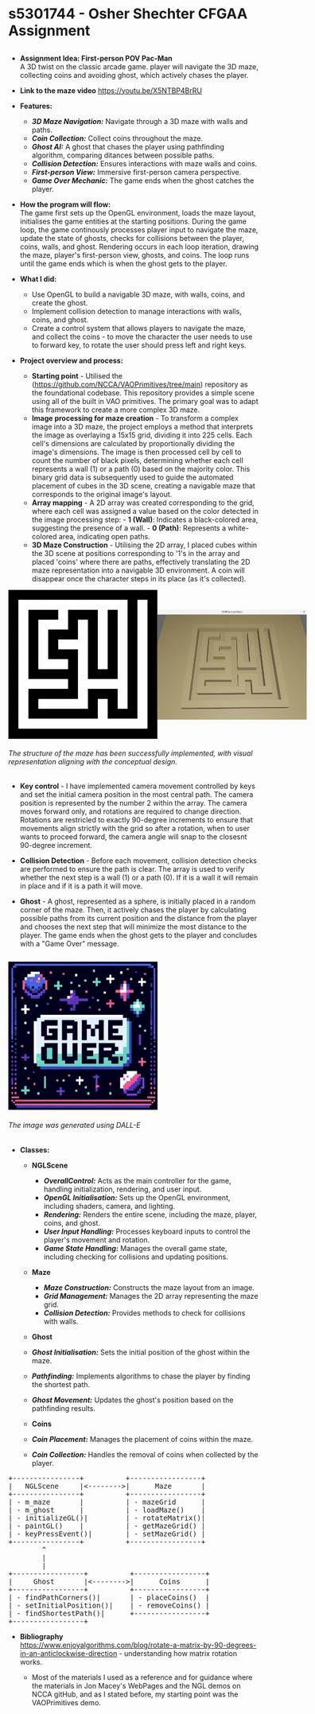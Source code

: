# s5301744 - Osher Shechter CFGAA Assignment

##
- **Assignment Idea: First-person POV Pac-Man**     
    A 3D twist on the classic arcade game. player will navigate the 3D maze, collecting coins and avoiding ghost, which actively chases the player.

- **Link to the maze video** https://youtu.be/X5NTBP4BrRU

- **Features:**
  - ***3D Maze Navigation:*** Navigate through a 3D maze with walls and paths.
  - ***Coin Collection:*** Collect coins throughout the maze.
  - ***Ghost AI:*** A ghost that chases the player using pathfinding algorithm, comparing ditances between possible paths.
  - ***Collision Detection:*** Ensures interactions with maze walls and coins.
  - ***First-person View:*** Immersive first-person camera perspective.
  - ***Game Over Mechanic:*** The game ends when the ghost catches the player.

- **How the program will flow:**  
The game first sets up the OpenGL environment, loads the maze layout, initialises the game entities at the starting positions. During the game loop, the game continously processes player input to navigate the maze, update the state of ghosts, checks for collisions between the player, coins, walls, and ghost. Rendering occurs in each loop iteration, drawing the maze, player's first-person view, ghosts, and coins. The loop runs until the game ends which is when the ghost gets to the player.

- **What I did:**
    - Use OpenGL to build a navigable 3D maze, with walls, coins, and create the ghost.
    - Implement collision detection to manage interactions with walls, coins, and ghost.
    - Create a control system that allows players to navigate the maze, and collect the coins - to move the character the user needs to use to forward key, to rotate the user should press left and right keys.


- **Project overview and process:**
    - **Starting point** - Utilised the (https://github.com/NCCA/VAOPrimitives/tree/main) repository as the foundational codebase. This repository provides a simple scene using all of the built in VAO primitives. The primary goal was to adapt this framework to create a more complex 3D maze.
    - **Image processing for maze creation** - To transform a complex image into a 3D maze, the project employs a method that interprets the image as overlaying a 15x15 grid, dividing it into 225 cells. Each cell's dimensions are calculated by proportionally dividing the image's dimensions. The image is then processed cell by cell to count the number of black pixels, determining whether each cell represents a wall (1) or a path (0) based on the majority color. This binary grid data is subsequently used to guide the automated placement of cubes in the 3D scene, creating a navigable maze that corresponds to the original image's layout.
    - **Array mapping** - A 2D array was created corresponding to the grid, where each cell was assigned a value based on the color detected in the image processing step:
                            - **1 (Wall)**: Indicates a black-colored area, suggesting the presence of a wall.
                            - **0 (Path)**: Represents a white-colored area, indicating open paths.
    - **3D Maze Construction** - Utilising the 2D array, I placed cubes within the 3D scene at positions corresponding to '1's in the array and placed 'coins' where there are paths, effectively translating the 2D maze representation into a navigable 3D environment. A coin will disappear once the character steps in its place (as it's collected).

<div style="display: flex; justify-content: space-around; align-items: center;">
  <img src="https://github.com/NCCA/cfgaa24programingassignment-Oshersh15/blob/main/image/Maze.png" alt="Maze Image 1" width="300"/>
  <img src="https://github.com/NCCA/cfgaa24programingassignment-Oshersh15/blob/main/image/mazeScreenshot.png" alt="Maze Image 2" width="300"/>
</div>

 ###### The structure of the maze has been successfully implemented, with visual representation aligning with the conceptual design. 
 
   - **Key control** - I have implemented camera movement controlled by keys and set the initial camera position in the most central path. The camera position is represented by the number 2 within the array. The camera moves forward only, and rotations are required to change direction. Rotations are restricled to exactly 90-degree increments to ensure that movements align strictly with the grid so after a rotation, when to user wants to proceed forward, the camera angle will snap to the closesnt 90-degree increment.

 - **Collision Detection** - Before each movement, collision detection checks are performed to ensure the path is clear. The array is used to verify whether the next step  is a wall (1) or a path (0). If it is a wall it will remain in place and if it is a path it will move.

 - **Ghost** - A ghost, represented as a sphere, is initially placed in a random corner of the maze. Then, it actively chases the player by calculating possible paths from its current position and the distance from the player and chooses the next step that will minimize the most distance to the player. The game ends when the ghost gets to the player and concludes with a "Game Over" message. 

    <div style="display: flex; justify-content: space-around; align-items: center;">
  <img src="https://github.com/NCCA/cfgaa24programingassignment-Oshersh15/blob/main/image/game.jpg" alt="Maze Image 1" width="300"/>

  ###### The image was generated using DALL-E

 - **Classes:**
    - **NGLScene** 
        - ***OverallControl:*** Acts as the main controller for the game, handling initialization, rendering, and user input.
       - ***OpenGL Initialisation:*** Sets up the OpenGL environment, including shaders, camera, and lighting.
       - ***Rendering:*** Renders the entire scene, including the maze, player, coins, and ghost.
       - ***User Input Handling:*** Processes keyboard inputs to control the player's movement and rotation.
       - ***Game State Handling:*** Manages the overall game state, including checking for collisions and updating positions.
      
   - **Maze** 
      - ***Maze Construction:*** Constructs the maze layout from an image.
     - ***Grid Management:*** Manages the 2D array representing the maze grid.
     - ***Collision Detection:*** Provides methods to check for collisions with walls.

   - **Ghost** 
    - ***Ghost Initialisation:*** Sets the initial position of the ghost within the maze.
    - ***Pathfinding:*** Implements algorithms to chase the player by finding the shortest path.
    - ***Ghost Movement:*** Updates the ghost's position based on the pathfinding results.

   - **Coins** 
    - ***Coin Placement:*** Manages the placement of coins within the maze.
    - ***Coin Collection:*** Handles the removal of coins when collected by the player.
<pre>
+----------------+          +-----------------+
|   NGLScene     |<-------->|      Maze       |
+----------------+          +-----------------+
| - m_maze       |          | - mazeGrid      |
| - m_ghost      |          | - loadMaze()    |
| - initializeGL()|         | - rotateMatrix()|
| - paintGL()    |          | - getMazeGrid() |
| - keyPressEvent()|        | - setMazeGrid() |
+----------------+          +-----------------+
        ^
        |
        |
+-----------------+          +-----------------+
|     Ghost       |<-------->|      Coins      |
+-----------------+          +-----------------+
| - findPathCorners()|       | - placeCoins()  |
| - setInitialPosition()|    | - removeCoins() |
| - findShortestPath()|      +-----------------+
+-----------------+
</pre>
- **Bibliography**  
    https://www.enjoyalgorithms.com/blog/rotate-a-matrix-by-90-degrees-in-an-anticlockwise-direction - understanding how matrix rotation works.

    - Most of the materials I used as a reference and for guidance where the materials in Jon Macey's WebPages and the NGL demos on NCCA gitHub, and as I stated before, my starting point was the VAOPrimitives demo.
      
